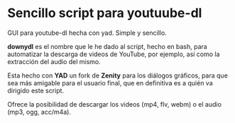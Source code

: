 # Sencillo script para youtuube-dl

GUI para youtube-dl hecha con yad. Simple y sencillo.

**downydl** es el nombre que le he dado al script, hecho en bash, para automatizar la descarga de videos de YouTube, por ejemplo, así como la extracción del audio del mismo.

Esta hecho con **YAD** un fork de **Zenity** para los diálogos gráficos, para que sea más amigable para el usuario final, que en definitiva es a quién va dirigido este script.

Ofrece la posibilidad de descargar los videos (mp4, flv, webm) o el audio (mp3, ogg, acc/m4a).